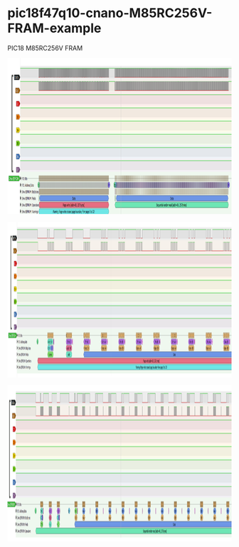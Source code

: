 # pic18f47q10-cnano-M85RC256V-FRAM-example
PIC18 M85RC256V FRAM

<p align="center">
  <img src="/img/RW_EEPROM.PNG" height="350" width="1200"/>
</p>

<p align="center">
  <img src="/img/W_EEPROM.PNG" height="350" width="1200"/>
</p>

<p align="center">
  <img src="/img/R_EEPROM.PNG" height="350" width="1200"/>
</p>
